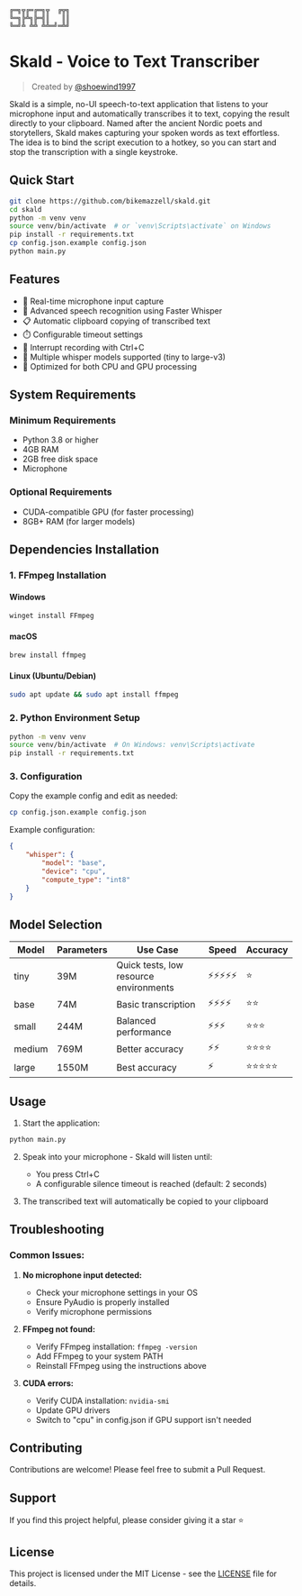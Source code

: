```
╔═╗╦╔═╔═╗╦  ╔╦╗
╚═╗╠╩╗╠═╣║   ║║
╚═╝╩ ╩╩ ╩╩═╝═╩╝
```
# Skald - Voice to Text Transcriber
> Created by [@shoewind1997](https://github.com/bikemazzell)

Skald is a simple, no-UI speech-to-text application that listens to your microphone input and automatically transcribes it to text, copying the result directly to your clipboard. Named after the ancient Nordic poets and storytellers, Skald makes capturing your spoken words as text effortless.
The idea is to bind the script execution to a hotkey, so you can start and stop the transcription with a single keystroke.

## Quick Start
```bash
git clone https://github.com/bikemazzell/skald.git
cd skald
python -m venv venv
source venv/bin/activate  # or `venv\Scripts\activate` on Windows
pip install -r requirements.txt
cp config.json.example config.json
python main.py
```

## Features

- 🎤 Real-time microphone input capture
- 🤖 Advanced speech recognition using Faster Whisper
- 📋 Automatic clipboard copying of transcribed text
- ⏱️ Configurable timeout settings
- 🛑 Interrupt recording with Ctrl+C
- 💪 Multiple whisper models supported (tiny to large-v3)
- 🎯 Optimized for both CPU and GPU processing

## System Requirements

### Minimum Requirements
- Python 3.8 or higher
- 4GB RAM
- 2GB free disk space
- Microphone

### Optional Requirements
- CUDA-compatible GPU (for faster processing)
- 8GB+ RAM (for larger models)

## Dependencies Installation

### 1. FFmpeg Installation
#### Windows
```bash
winget install FFmpeg
```

#### macOS
```bash
brew install ffmpeg
```

#### Linux (Ubuntu/Debian)
```bash
sudo apt update && sudo apt install ffmpeg
```

### 2. Python Environment Setup
```bash
python -m venv venv
source venv/bin/activate  # On Windows: venv\Scripts\activate
pip install -r requirements.txt
```

### 3. Configuration
Copy the example config and edit as needed:
```bash
cp config.json.example config.json
```

Example configuration:
```json
{
    "whisper": {
        "model": "base",
        "device": "cpu",
        "compute_type": "int8"
    }
}
```

## Model Selection

| Model | Parameters | Use Case | Speed | Accuracy |
|-------|------------|----------|--------|-----------|
| tiny | 39M | Quick tests, low resource environments | ⚡⚡⚡⚡⚡ | ⭐ |
| base | 74M | Basic transcription | ⚡⚡⚡⚡ | ⭐⭐ |
| small | 244M | Balanced performance | ⚡⚡⚡ | ⭐⭐⭐ |
| medium | 769M | Better accuracy | ⚡⚡ | ⭐⭐⭐⭐ |
| large | 1550M | Best accuracy | ⚡ | ⭐⭐⭐⭐⭐ |

## Usage

1. Start the application:
```bash
python main.py
```

2. Speak into your microphone - Skald will listen until:
   - You press Ctrl+C
   - A configurable silence timeout is reached (default: 2 seconds)

3. The transcribed text will automatically be copied to your clipboard

## Troubleshooting

### Common Issues:

1. **No microphone input detected:**
   - Check your microphone settings in your OS
   - Ensure PyAudio is properly installed
   - Verify microphone permissions

2. **FFmpeg not found:**
   - Verify FFmpeg installation: `ffmpeg -version`
   - Add FFmpeg to your system PATH
   - Reinstall FFmpeg using the instructions above

3. **CUDA errors:**
   - Verify CUDA installation: `nvidia-smi`
   - Update GPU drivers
   - Switch to "cpu" in config.json if GPU support isn't needed

## Contributing

Contributions are welcome! Please feel free to submit a Pull Request.

## Support

If you find this project helpful, please consider giving it a star ⭐️

## License

This project is licensed under the MIT License - see the [LICENSE](LICENSE) file for details.
